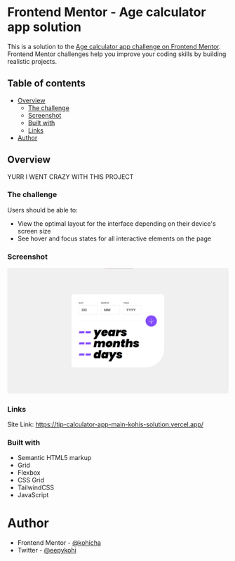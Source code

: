 # Frontend Mentor - Age calculator app solution

This is a solution to the [Age calculator app challenge on Frontend Mentor](https://www.frontendmentor.io/challenges/age-calculator-app-dF9DFFpj-Q/hub). Frontend Mentor challenges help you improve your coding skills by building realistic projects.

## Table of contents

- [Overview](#overview)
  - [The challenge](#the-challenge)
  - [Screenshot](#screenshot)
  - [Built with](#built-with)
  - [Links](#links)
- [Author](#author)

## Overview

YURR I WENT CRAZY WITH THIS PROJECT 

### The challenge

Users should be able to:

- View the optimal layout for the interface depending on their device's screen size
- See hover and focus states for all interactive elements on the page

### Screenshot

![Screenshot of Result](./design/output.jpg)

### Links

Site Link: https://tip-calculator-app-main-kohis-solution.vercel.app/

### Built with

- Semantic HTML5 markup
- Grid
- Flexbox
- CSS Grid
- TailwindCSS
- JavaScript

# Author

- Frontend Mentor - [@kohicha](https://www.frontendmentor.io/profile/kohicha)
- Twitter - [@eepykohi](https://twitter.com/eepykohi)

